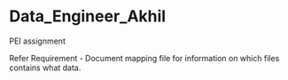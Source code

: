 # Data_Engineer_Akhil
PEI assignment

Refer Requirement - Document mapping file for information on which files contains what data.
